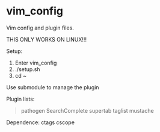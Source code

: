vim\_config
==========

Vim config and plugin files.

THIS ONLY WORKS ON LINUX!!!

Setup:

1. Enter vim\_config
2. ./setup.sh
3. cd ~

Use submodule to manage the plugin

Plugin lists:
> pathogen
> SearchComplete
> supertab
> taglist
> mustache

Dependence:
    ctags
    cscope
